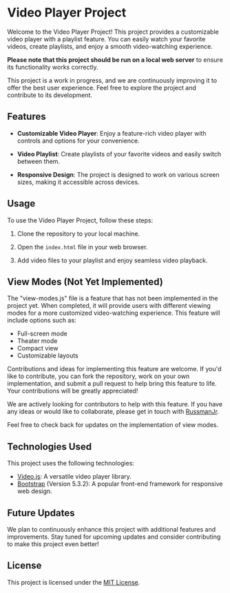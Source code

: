 # Video Player Project

Welcome to the Video Player Project! This project provides a customizable video player with a playlist feature. You can easily watch your favorite videos, create playlists, and enjoy a smooth video-watching experience.

**Please note that this project should be run on a local web server** to ensure its functionality works correctly.

This project is a work in progress, and we are continuously improving it to offer the best user experience. Feel free to explore the project and contribute to its development.

## Features

- **Customizable Video Player**: Enjoy a feature-rich video player with controls and options for your convenience.

- **Video Playlist**: Create playlists of your favorite videos and easily switch between them.

- **Responsive Design**: The project is designed to work on various screen sizes, making it accessible across devices.

## Usage

To use the Video Player Project, follow these steps:

1. Clone the repository to your local machine.

2. Open the `index.html` file in your web browser.

3. Add video files to your playlist and enjoy seamless video playback.

## View Modes (Not Yet Implemented)

The "view-modes.js" file is a feature that has not been implemented in the project yet. When completed, it will provide users with different viewing modes for a more customized video-watching experience. This feature will include options such as:

- Full-screen mode
- Theater mode
- Compact view
- Customizable layouts

Contributions and ideas for implementing this feature are welcome. If you'd like to contribute, you can fork the repository, work on your own implementation, and submit a pull request to help bring this feature to life. Your contributions will be greatly appreciated!

We are actively looking for contributors to help with this feature. If you have any ideas or would like to collaborate, please get in touch with [RussmanJr](https://github.com/RussmanJr).

Feel free to check back for updates on the implementation of view modes.

## Technologies Used

This project uses the following technologies:

- [Video.js](https://videojs.com): A versatile video player library.
- [Bootstrap](https://getbootstrap.com) (Version 5.3.2): A popular front-end framework for responsive web design.

## Future Updates

We plan to continuously enhance this project with additional features and improvements. Stay tuned for upcoming updates and consider contributing to make this project even better!

## License

This project is licensed under the [MIT License](LICENSE).
